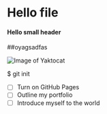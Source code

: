 # Hello file
#### Hello small header
##oyagsadfas

![Image of Yaktocat](https://octodex.github.com/images/yaktocat.png)

$ git init


- [ ] Turn on GitHub Pages
- [ ] Outline my portfolio
- [ ] Introduce myself to the world
